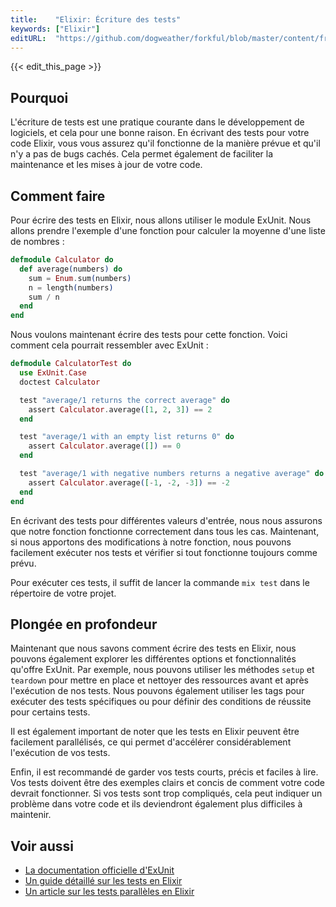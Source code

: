 ```yaml
---
title:    "Elixir: Écriture des tests"
keywords: ["Elixir"]
editURL:  "https://github.com/dogweather/forkful/blob/master/content/fr/elixir/writing-tests.md"
---
```


{{< edit_this_page >}}

## Pourquoi 

L'écriture de tests est une pratique courante dans le développement de logiciels, et cela pour une bonne raison. En écrivant des tests pour votre code Elixir, vous vous assurez qu'il fonctionne de la manière prévue et qu'il n'y a pas de bugs cachés. Cela permet également de faciliter la maintenance et les mises à jour de votre code.

## Comment faire

Pour écrire des tests en Elixir, nous allons utiliser le module ExUnit. Nous allons prendre l'exemple d'une fonction pour calculer la moyenne d'une liste de nombres :

```Elixir
defmodule Calculator do
  def average(numbers) do
    sum = Enum.sum(numbers)
    n = length(numbers)
    sum / n
  end
end
```

Nous voulons maintenant écrire des tests pour cette fonction. Voici comment cela pourrait ressembler avec ExUnit :

```Elixir
defmodule CalculatorTest do
  use ExUnit.Case
  doctest Calculator

  test "average/1 returns the correct average" do
    assert Calculator.average([1, 2, 3]) == 2
  end

  test "average/1 with an empty list returns 0" do
    assert Calculator.average([]) == 0
  end

  test "average/1 with negative numbers returns a negative average" do
    assert Calculator.average([-1, -2, -3]) == -2
  end
end
```

En écrivant des tests pour différentes valeurs d'entrée, nous nous assurons que notre fonction fonctionne correctement dans tous les cas. Maintenant, si nous apportons des modifications à notre fonction, nous pouvons facilement exécuter nos tests et vérifier si tout fonctionne toujours comme prévu.

Pour exécuter ces tests, il suffit de lancer la commande `mix test` dans le répertoire de votre projet.

## Plongée en profondeur

Maintenant que nous savons comment écrire des tests en Elixir, nous pouvons également explorer les différentes options et fonctionnalités qu'offre ExUnit. Par exemple, nous pouvons utiliser les méthodes `setup` et `teardown` pour mettre en place et nettoyer des ressources avant et après l'exécution de nos tests. Nous pouvons également utiliser les tags pour exécuter des tests spécifiques ou pour définir des conditions de réussite pour certains tests.

Il est également important de noter que les tests en Elixir peuvent être facilement parallélisés, ce qui permet d'accélérer considérablement l'exécution de vos tests.

Enfin, il est recommandé de garder vos tests courts, précis et faciles à lire. Vos tests doivent être des exemples clairs et concis de comment votre code devrait fonctionner. Si vos tests sont trop compliqués, cela peut indiquer un problème dans votre code et ils deviendront également plus difficiles à maintenir.

## Voir aussi

- [La documentation officielle d'ExUnit](https://hexdocs.pm/ex_unit/master/ExUnit.html)
- [Un guide détaillé sur les tests en Elixir](https://elixir-lang.org/getting-started/introduction-to-mix.html#tests)
- [Un article sur les tests parallèles en Elixir](https://medium.com/elixir-radar/parallel-tests-with-exunit-in-elixir-1-9-aa88810b6655)